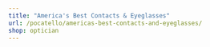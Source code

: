 ```yaml
---
title: "America's Best Contacts & Eyeglasses"
url: /pocatello/americas-best-contacts-and-eyeglasses/
shop: optician
---
```

